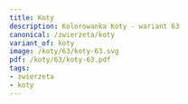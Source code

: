 ```yaml
---
title: Koty
description: Kolorowanka Koty - wariant 63
canonical: /zwierzeta/koty
variant_of: koty
image: /koty/63/koty-63.svg
pdf: /koty/63/koty-63.pdf
tags:
- zwierzeta
- koty
---
```

